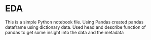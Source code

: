 # EDA

This is a simple Python notebook file. Using Pandas created pandas dataframe using dictionary data.
Used head and describe function of pandas to get some insight into the data and the metadata